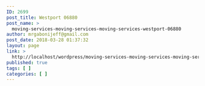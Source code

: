 ```yaml
---
ID: 2699
post_title: Westport 06880
post_name: >
  moving-services-moving-services-moving-services-westport-06880
author: mrgabonijeff@gmail.com
post_date: 2018-03-28 01:37:32
layout: page
link: >
  http://localhost/wordpress/moving-services-moving-services-moving-services-westport-06880/
published: true
tags: [ ]
categories: [ ]
---
```

